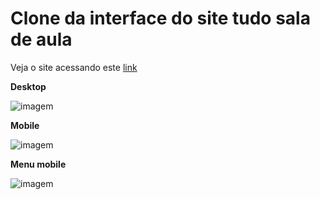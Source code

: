 # Clone da interface do site tudo sala de aula

Veja o site acessando este [link](https://andersonssh.github.io/interface-site-escolar)

**Desktop**

![imagem](https://github.com/andersonssh/interface-tds/blob/main/demo/desktop.png)

**Mobile**

![imagem](https://github.com/andersonssh/interface-tds/blob/main/demo/mobile.png)

**Menu mobile**

![imagem](https://github.com/andersonssh/interface-tds/blob/main/demo/menu-mobile.png)
